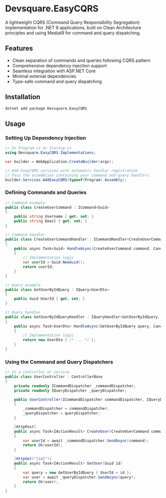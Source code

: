 # Devsquare.EasyCQRS

A lightweight CQRS (Command Query Responsibility Segregation) implementation for .NET 9 applications, built on Clean Architecture principles and using MediatR for command and query dispatching.

## Features

- Clean separation of commands and queries following CQRS pattern
- Comprehensive dependency injection support
- Seamless integration with ASP.NET Core
- Minimal external dependencies
- Type-safe command and query dispatching

## Installation

```bash
dotnet add package Devsquare.EasyCQRS
```

## Usage

### Setting Up Dependency Injection

```csharp
// In Program.cs or Startup.cs
using Devsquare.EasyCQRS.Implementations;

var builder = WebApplication.CreateBuilder(args);

// Add EasyCQRS services with automatic handler registration
// Pass the assemblies containing your command and query handlers
builder.Services.AddEasyCQRS(typeof(Program).Assembly);
```

### Defining Commands and Queries

```csharp
// Command example
public class CreateUserCommand : ICommand<Guid>
{
    public string Username { get; set; }
    public string Email { get; set; }
}

// Command handler
public class CreateUserCommandHandler : ICommandHandler<CreateUserCommand, Guid>
{
    public async Task<Guid> HandleAsync(CreateUserCommand command, CancellationToken cancellationToken)
    {
        // Implementation logic
        var userId = Guid.NewGuid();
        return userId;
    }
}

// Query example
public class GetUserByIdQuery : IQuery<UserDto>
{
    public Guid UserId { get; set; }
}

// Query handler
public class GetUserByIdQueryHandler : IQueryHandler<GetUserByIdQuery, UserDto>
{
    public async Task<UserDto> HandleAsync(GetUserByIdQuery query, CancellationToken cancellationToken)
    {
        // Implementation logic
        return new UserDto { /* ... */ };
    }
}
```

### Using the Command and Query Dispatchers

```csharp
// In a controller or service
public class UserController : ControllerBase
{
    private readonly ICommandDispatcher _commandDispatcher;
    private readonly IQueryDispatcher _queryDispatcher;

    public UserController(ICommandDispatcher commandDispatcher, IQueryDispatcher queryDispatcher)
    {
        _commandDispatcher = commandDispatcher;
        _queryDispatcher = queryDispatcher;
    }

    [HttpPost]
    public async Task<IActionResult> CreateUser(CreateUserCommand command)
    {
        var userId = await _commandDispatcher.SendAsync(command);
        return Ok(userId);
    }

    [HttpGet("{id}")]
    public async Task<IActionResult> GetUser(Guid id)
    {
        var query = new GetUserByIdQuery { UserId = id };
        var user = await _queryDispatcher.SendAsync(query);
        return Ok(user);
    }
}
```